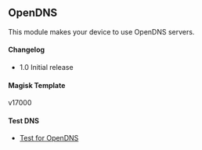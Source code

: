 ## OpenDNS
This module makes your device to use OpenDNS servers.

#### Changelog
* 1.0 Initial release

#### Magisk Template
v17000

#### Test DNS

* [Test for OpenDNS](http://www.internetbadguys.com)